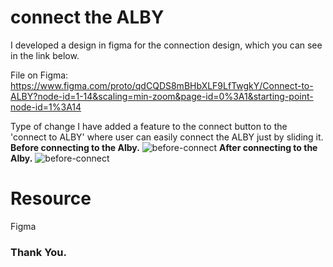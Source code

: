 # connect the ALBY
I developed a design in figma for the connection design, which you can see in the link below. 

File on Figma: https://www.figma.com/proto/qdCQDS8mBHbXLF9LfTwgkY/Connect-to-ALBY?node-id=1-14&scaling=min-zoom&page-id=0%3A1&starting-point-node-id=1%3A14

Type of change
I have added a feature to the connect button to the 'connect to ALBY' where user can easily connect the ALBY just by sliding it.
**Before connecting to the Alby.**
![before-connect](https://user-images.githubusercontent.com/55830977/223685642-ebd40ad1-904e-4c1d-9c2b-1b13a977e55e.JPG)
**After connecting to the Alby.**
![before-connect](https://user-images.githubusercontent.com/55830977/223685793-327cb4e0-5e8e-4556-9a08-7df1acc6cce5.JPG)

# Resource 
Figma

### Thank You.


